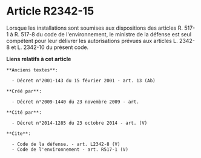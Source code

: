 # Article R2342-15

Lorsque les installations sont soumises aux dispositions des articles R. 517-1 à R. 517-8 du code de l'environnement, le
ministre de la défense est seul compétent pour leur délivrer les autorisations prévues aux articles L. 2342-8 et L. 2342-10
du présent code.

**Liens relatifs à cet article**

	**Anciens textes**:

	  - Décret n°2001-143 du 15 février 2001 - art. 13 (Ab)

	**Créé par**:

	  - Décret n°2009-1440 du 23 novembre 2009 - art.

	**Cité par**:

	  - Décret n°2014-1285 du 23 octobre 2014 - art. (V)

	**Cite**:

	  - Code de la défense. - art. L2342-8 (V)
	  - Code de l'environnement - art. R517-1 (V)
